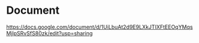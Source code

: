 # Document
https://docs.google.com/document/d/1UiLbuAt2d9E9LXkJTIXFtEEOqYMqsMjlpSRvSfS80zk/edit?usp=sharing
